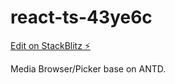 # react-ts-43ye6c

[Edit on StackBlitz ⚡️](https://stackblitz.com/edit/react-ts-43ye6c)

Media Browser/Picker base on ANTD.